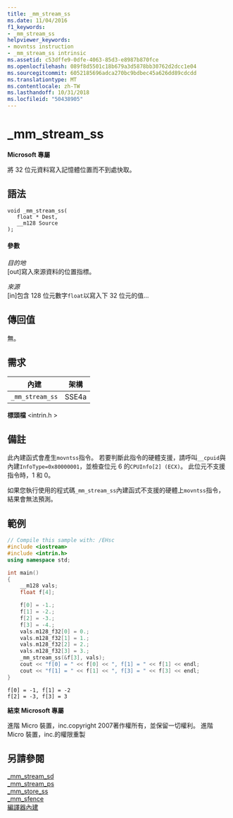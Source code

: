 ```yaml
---
title: _mm_stream_ss
ms.date: 11/04/2016
f1_keywords:
- _mm_stream_ss
helpviewer_keywords:
- movntss instruction
- _mm_stream_ss intrinsic
ms.assetid: c53dffe9-0dfe-4063-85d3-e8987b870fce
ms.openlocfilehash: 089f8d5501c18b679a3d5878bb30762d2dcc1e04
ms.sourcegitcommit: 6052185696adca270bc9bdbec45a626dd89cdcdd
ms.translationtype: MT
ms.contentlocale: zh-TW
ms.lasthandoff: 10/31/2018
ms.locfileid: "50438905"
---
```

# <a name="mmstreamss"></a>_mm_stream_ss

**Microsoft 專屬**

將 32 位元資料寫入記憶體位置而不到處快取。

## <a name="syntax"></a>語法

```
void _mm_stream_ss(
   float * Dest,
   __m128 Source
);
```

#### <a name="parameters"></a>參數

*目的地*<br/>
[out]寫入來源資料的位置指標。

*來源*<br/>
[in]包含 128 位元數字`float`以寫入下 32 位元的值...

## <a name="return-value"></a>傳回值

無。

## <a name="requirements"></a>需求

|內建|架構|
|---------------|------------------|
|`_mm_stream_ss`|SSE4a|

**標頭檔** \<intrin.h >

## <a name="remarks"></a>備註

此內建函式會產生`movntss`指令。 若要判斷此指令的硬體支援，請呼叫`__cpuid`與內建`InfoType=0x80000001`，並檢查位元 6 的`CPUInfo[2] (ECX)`。 此位元不支援指令時，1 和 0。

如果您執行使用的程式碼`_mm_stream_ss`內建函式不支援的硬體上`movntss`指令，結果會無法預測。

## <a name="example"></a>範例

```cpp
// Compile this sample with: /EHsc
#include <iostream>
#include <intrin.h>
using namespace std;

int main()
{
    __m128 vals;
    float f[4];

    f[0] = -1.;
    f[1] = -2.;
    f[2] = -3.;
    f[3] = -4.;
    vals.m128_f32[0] = 0.;
    vals.m128_f32[1] = 1.;
    vals.m128_f32[2] = 2.;
    vals.m128_f32[3] = 3.;
    _mm_stream_ss(&f[3], vals);
    cout << "f[0] = " << f[0] << ", f[1] = " << f[1] << endl;
    cout << "f[1] = " << f[1] << ", f[3] = " << f[3] << endl;
}
```

```Output
f[0] = -1, f[1] = -2
f[2] = -3, f[3] = 3
```

**結束 Microsoft 專屬**

進階 Micro 裝置，inc.copyright 2007著作權所有，並保留一切權利。 進階 Micro 裝置，inc.的權限重製

## <a name="see-also"></a>另請參閱

[_mm_stream_sd](../intrinsics/mm-stream-sd.md)<br/>
[_mm_stream_ps](https://software.intel.com/sites/landingpage/IntrinsicsGuide/#text=_mm_stream_ps)<br/>
[_mm_store_ss](https://software.intel.com/sites/landingpage/IntrinsicsGuide/#text=_mm_store_ss)<br/>
[_mm_sfence](https://software.intel.com/sites/landingpage/IntrinsicsGuide/#text=_mm_sfence)<br/>
[編譯器內建](../intrinsics/compiler-intrinsics.md)